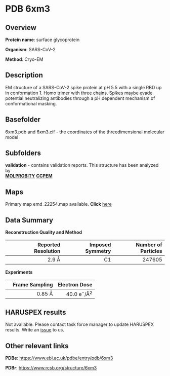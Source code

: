 # PDB 6xm3

## Overview

**Protein name**: surface glycoprotein

**Organism**: SARS-CoV-2

**Method**: Cryo-EM

## Description

EM structure of a SARS-CoV-2 spike protein at pH 5.5 with a single RBD up in conformation 1. Homo trimer with three chains. Spikes maybe evade potential neutralizing antibodies through a pH dependent mechanism of conformational masking. 

## Basefolder

6xm3.pdb and 6xm3.cif - the coordinates of the threedimensional molecular model

## Subfolders





**validation** - contains validation reports. This structure has been analyzed by <br>  [**MOLPROBITY**](https://github.com/thorn-lab/coronavirus_structural_task_force/tree/master/pdb/surface_glycoprotein/SARS-CoV-2/6xm3/validation/molprobity)   [**CCPEM**](https://github.com/thorn-lab/coronavirus_structural_task_force/tree/master/pdb/surface_glycoprotein/SARS-CoV-2/6xm3/validation/ccpem-validation)



## Maps

Primary map emd_22254.map available. **Click** [here](http://ftp.wwpdb.org/pub/emdb/structures/EMD-22254/map/) 

## Data Summary
**Reconstruction Quality and Method**

|   | Reported Resolution | Imposed Symmetry | Number of Particles |
|---|-------------:|----------------:|--------------:|
|   |2.9 Å|C1|247605|

**Experiments**

|   | Frame Sampling | Electron Dose |
|---|-------------:|----------------:|
|   |0.85 Å|40.0 e<sup>-</sup>/Å<sup>2</sup>|

## HARUSPEX results

Not available. Please contact task force manager to update HARUSPEX results. Write an [issue](https://github.com/thorn-lab/coronavirus_structural_task_force/issues) to us.

## Other relevant links 
**PDBe**:  https://www.ebi.ac.uk/pdbe/entry/pdb/6xm3
 
**PDBr**: https://www.rcsb.org/structure/6xm3 
